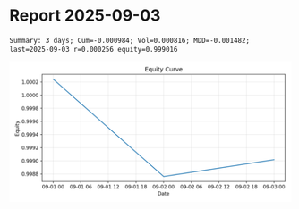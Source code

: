 # Report 2025-09-03

```
Summary: 3 days; Cum=-0.000984; Vol=0.000816; MDD=-0.001482; last=2025-09-03 r=0.000256 equity=0.999016
```

![Equity curve](docs/equity.png)
